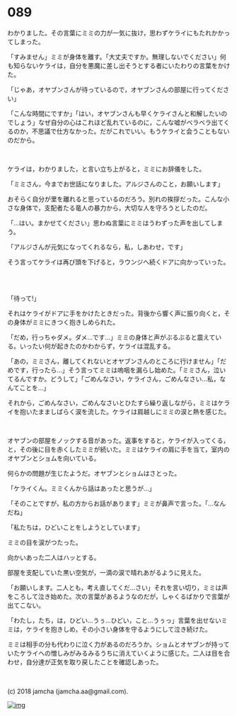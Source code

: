 # 089

わかりました。その言葉にミミの力が一気に抜け，思わずケライにもたれかかってしまった。  

「すみません」ミミが身体を離す。「大丈夫ですか。無理しないでください」何も知らないケライは，自分を悪魔に差し出そうとする者にいたわりの言葉をかけた。  

「じゃあ，オヤブンさんが待っているので，オヤブンさんの部屋に行ってください」  

「こんな時間にですか」「はい，オヤブンさんも早くケライさんと和解したいのでしょう」なぜ自分の心はこれほど乱れているのに，こんな嘘がベラベラ出てくるのか，不思議で仕方なかった。だがこれでいい。もうケライと会うこともないのだから。  

<br>  

ケライは，わかりました，と言い立ち上がると，ミミにお辞儀をした。  

「ミミさん，今までお世話になりました。アルジさんのこと，お願いします」  

おそらく自分が里を離れると思っているのだろう。別れの挨拶だった。こんな小さな身体で，支配者たる竜人の暴力から，大切な人を守ろうとしたのだ。  

「…はい。まかせてください」思わぬ言葉にミミはうわずった声を出してしまう。  

「アルジさんが元気になってくれるなら，私，しあわせ，です」  

そう言ってケライは再び頭を下げると，ラウンジへ続くドアに向かっていった。  

<br>  
<br>  

「待って!」  

それはケライがドアに手をかけたときだった。背後から響く声に振り向くと，その身体がミミにきつく抱きしめられた。  

「だめ，行っちゃダメ。ダメ…です…」ミミの身体と声がぶるぶると震えている。いったい何が起きたのかわからず，ケライは混乱する。  

「あの，ミミさん，離してくれないとオヤブンさんのところに行けません」「だめです，行ったら…」そう言ってミミは嗚咽を漏らし始めた。「ミミさん，泣いてるんですか。どうして」「ごめんなさい，ケライさん，ごめんなさい…私，なんてことを…」  

それから，ごめんなさい，ごめんなさいとひたすら繰り返しながら，ミミはケライを抱いたまましばらく涙を流した。ケライは肩越しにミミの涙と熱を感じた。  

<br>  

オヤブンの部屋をノックする音があった。返事をすると，ケライが入ってくる，と，その後に目を赤くしたミミが続いた。ミミはケライの肩に手を当て，室内のオヤブンとショムを向いている。  

何らかの問題が生じたようだ。オヤブンとショムはさとった。  

「ケライくん。ミミくんから話はあったと思うが…」  

「そのことですが，私の方からお話があります」ミミが鼻声で言った。「…なんだね」  

「私たちは，ひどいことをしようとしています」  

ミミの目を涙がつたった。  

向かいあった二人はハッとする。  

部屋を支配していた黒い空気が，一滴の涙で晴れあがるように見えた。  

「お願いします。二人とも，考え直してくだ…さい」それを言い切り，ミミは声をころして泣き始めた。次の言葉があるようなのだが，しゃくるばかりで言葉が出てこない。  

「わたし，たち，は，ひどい…うぅ…ひどい，こと…うぅっ」言葉を出せないミミは，ケライを抱きしめ，その小さい身体を守るようにして泣き続けた。  

ミミは相手の分も代わりに泣く力があるのだろうか。ショムとオヤブンが持っていたケライへの憎しみがみるみるうちに消えていくように感じた。二人は目を合わせ，自分達が正気を取り戻したことを確認しあった。  

<br>  
<br>  
(c) 2018 jamcha (jamcha.aa@gmail.com).  

[![img](http://i.creativecommons.org/l/by-nc-sa/4.0/88x31.png)](http://creativecommons.org/licenses/by-nc-sa/4.0/deed)